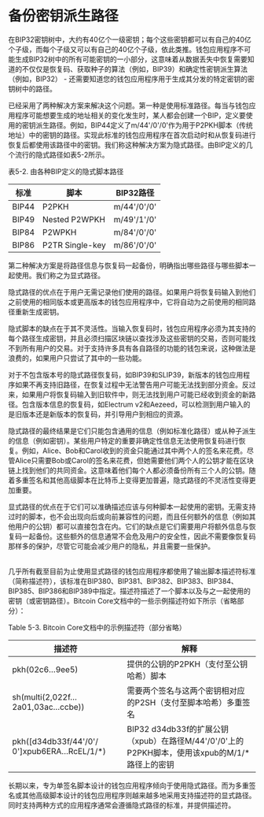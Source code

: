 # 备份密钥派生路径

在BIP32密钥树中，大约有40亿个一级密钥；每个这些密钥都可以有自己的40亿个子级，而每个子级又可以有自己的40亿个子级，依此类推。钱包应用程序不可能生成BIP32树中的所有可能密钥的一小部分，这意味着从数据丢失中恢复需要知道的不仅仅是恢复码、获取种子的算法（例如，BIP39）和确定性密钥派生算法（例如，BIP32） - 还需要知道您的钱包应用程序用于生成其分发的特定密钥的密钥树中的路径。

已经采用了两种解决方案来解决这个问题。第一种是使用标准路径。每当与钱包应用程序可能想要生成的地址相关的变化发生时，某人都会创建一个BIP，定义要使用的密钥派生路径。例如，BIP44定义了m/44'/0'/0'作为用于P2PKH脚本（传统地址）中的密钥的路径。实现此标准的钱包应用程序在首次启动时和从恢复码进行恢复后都使用该路径中的密钥。我们称这种解决方案为隐式路径。由BIP定义的几个流行的隐式路径如表5-2所示。

表5-2. 由各种BIP定义的隐式脚本路径

| 标准    | 脚本              | BIP32路径     |
| ----- | --------------- | ----------- |
| BIP44 | P2PKH           | m/44'/0'/0' |
| BIP49 | Nested P2WPKH   | m/49'/1'/0' |
| BIP84 | P2WPKH          | m/84'/0'/0' |
| BIP86 | P2TR Single-key | m/86'/0'/0' |

第二种解决方案是将路径信息与恢复码一起备份，明确指出哪些路径与哪些脚本一起使用。我们称之为显式路径。

&#x20;隐式路径的优点在于用户无需记录他们使用的路径。如果用户将恢复码输入到他们之前使用的相同版本或更高版本的钱包应用程序中，它将自动为之前使用的相同路径重新生成密钥。&#x20;

隐式脚本的缺点在于其不灵活性。当输入恢复码时，钱包应用程序必须为其支持的每个路径生成密钥，并且必须扫描区块链以查找涉及这些密钥的交易，否则可能找不到所有用户的交易。对于支持许多具有各自路径的功能的钱包来说，这种做法是浪费的，如果用户只尝试了其中的一些功能。

对于不包含版本号的隐式路径恢复码，如BIP39和SLIP39，新版本的钱包应用程序如果不再支持旧路径，在恢复过程中无法警告用户可能无法找到部分资金。反过来，如果用户将恢复码输入到旧软件中，则无法找到用户可能已经收到资金的新路径。包含版本信息的恢复码，如Electrum v2和Aezeed，可以检测到用户输入的是旧版本还是新版本的恢复码，并引导用户到相应的资源。

隐式路径的最终结果是它们只能包含通用的信息（例如标准化路径）或从种子派生的信息（例如密钥）。某些用户特定的重要非确定性信息无法使用恢复码进行恢复。例如，Alice、Bob和Carol收到的资金只能通过其中两个人的签名来花费。尽管Alice只需要Bob或Carol的签名来花费，但她需要他们两个人的公钥才能在区块链上找到他们的共同资金。这意味着他们每个人都必须备份所有三个人的公钥。随着多重签名和其他高级脚本在比特币上变得更加普遍，隐式路径的不灵活性变得更加重要。&#x20;

显式路径的优点在于它们可以准确描述应该与何种脚本一起使用的密钥。无需支持过时的脚本，也不会出现向后或向前兼容性的问题，而且任何额外的信息（例如其他用户的公钥）都可以直接包含在内。它们的缺点是它们需要用户将额外信息与恢复码一起备份。这些额外的信息通常不会危及用户的安全性，因此不需要像恢复码那样多的保护，尽管它可能会减少用户的隐私，并且需要一些保护。

\
几乎所有截至目前为止使用显式路径的钱包应用程序都使用了输出脚本描述符标准（简称描述符），该标准在BIP380、BIP381、BIP382、BIP383、BIP384、BIP385、BIP386和BIP389中指定。描述符描述了一个脚本以及与之一起使用的密钥（或密钥路径）。Bitcoin Core文档中的一些示例描述符如下所示（省略部分）：

Table 5-3. Bitcoin Core文档中的示例描述符（部分省略）

| 描述符                                           | 解释                                                                    |
| --------------------------------------------- | --------------------------------------------------------------------- |
| pkh(02c6…9ee5)                                | 提供的公钥的P2PKH（支付至公钥哈希）脚本                                                |
| sh(multi(2,022f… 2a01,03ac…ccbe))             | 需要两个签名与这两个密钥相对应的P2SH（支付至脚本哈希）多重签名                                     |
| pkh(\[d34db33f/44'/0'/ 0']xpub6ERA…RcEL/1/\*) | BIP32 d34db33f的扩展公钥（xpub）在路径M/44'/0'/0'上的P2PKH脚本，使用该xpub的M/1/\*路径上的密钥 |

长期以来，专为单签名脚本设计的钱包应用程序倾向于使用隐式路径。而为多重签名或其他高级脚本设计的钱包应用程序则越来越多地采用支持描述符的显式路径。同时支持两种方式的应用程序通常会遵循隐式路径的标准，并提供描述符。
